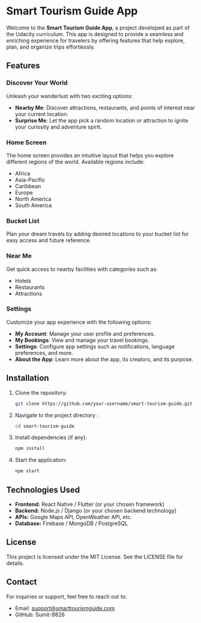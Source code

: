 # Smart Tourism Guide App

Welcome to the **Smart Tourism Guide App**, a project developed as part of the Udacity curriculum. This app is designed to provide a seamless and enriching experience for travelers by offering features that help explore, plan, and organize trips effortlessly.

## Features

### Discover Your World
Unleash your wanderlust with two exciting options:
- **Nearby Me**: Discover attractions, restaurants, and points of interest near your current location.
- **Surprise Me**: Let the app pick a random location or attraction to ignite your curiosity and adventure spirit.

### Home Screen
The home screen provides an intuitive layout that helps you explore different regions of the world. Available regions include:
- Africa
- Asia-Pacific
- Caribbean
- Europe
- North America
- South America

### Bucket List
Plan your dream travels by adding desired locations to your bucket list for easy access and future reference.

### Near Me
Get quick access to nearby facilities with categories such as:
- Hotels
- Restaurants
- Attractions

### Settings
Customize your app experience with the following options:
- **My Account**: Manage your user profile and preferences.
- **My Bookings**: View and manage your travel bookings.
- **Settings**: Configure app settings such as notifications, language preferences, and more.
- **About the App**: Learn more about the app, its creators, and its purpose.

## Installation

1. Clone the repository:
   ```bash
   git clone https://github.com/your-username/smart-tourism-guide.git
2. Navigate to the project directory :
   ```bash
   cd smart-tourism-guide
4. Install dependencies (if any):
   ```bash
   npm install
6. Start the application:
   ```bash
   npm start

## Technologies Used
- **Frontend:** React Native / Flutter (or your chosen framework)
- **Backend:** Node.js / Django (or your chosen backend technology)
- **APIs:** Google Maps API, OpenWeather API, etc.
- **Database:** Firebase / MongoDB / PostgreSQL

## License
This project is licensed under the MIT License. See the LICENSE file for details.
## Contact
For inquiries or support, feel free to reach out to:
- Email: support@smarttourismguide.com
- GitHub: Sumit-9826
